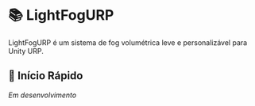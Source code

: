 # 📚 LightFogURP

LightFogURP é um sistema de fog volumétrica leve e personalizável para Unity URP.

## 🚀 Início Rápido

*Em desenvolvimento*
